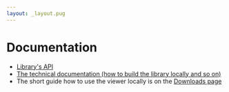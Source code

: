 ```yaml
---
layout: _layout.pug
---
```

# Documentation

- [Library's API](https://github.com/RussCoder/djvujs/blob/master/library/API.md)
- [The technical documentation (how to build the library locally and so on)](https://github.com/RussCoder/djvujs/wiki/DjVu.js-Documentation)
- The short guide how to use the viewer locally is on
  the [Downloads page](/downloads)